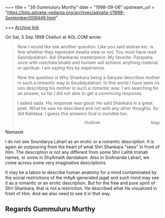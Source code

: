 +++
title = "38 Gummuluru Murthy"
date = "1998-09-06"
upstream_url = "https://lists.advaita-vedanta.org/archives/advaita-l/1998-September/009449.html"

+++
[Archive link](https://lists.advaita-vedanta.org/archives/advaita-l/1998-September/009449.html)

On Sat, 5 Sep 1998 Chelluri at AOL.COM wrote:


> Now I would like ask another question.  Like you said stotras etc. is fine
> whether they represent dwaita view or not.   You must have read Saundyalahari.
> Adi Shankaras masterpiece. My favorite.  Parayana once with nistchala bhakti
> and homam will achieve anything material or spiritual.  I am saying this by
> experience.
>
> Now the question is Why Shankara being a Sanyasi describes mother in such a
> romantic way in Saudalyalahari.   In this world I have seen no son describing
> his mother in such a romantic way.   I am searching for an answer, so far I
> did not able to get a convincing response.
>
> I asked sada. His response was good.  He said Shankara is a great poet.  What
> he saw he described and not with any other thoughts.  So did Kalidasa.
> I guess this answers God is invisible too.
>
>                                   Shubham                       Nagy
>


Namaste.

I do not see Soundarya LaharI as an erotic or a romantic description.
It is again an outpouring from the heart of what Shri Shankara "sees"
in front of Him. The description is not any different from some Shri
LalitA trishati names, or some in ShyAmalA dandakam. Also in SivAnanda
LaharI, we come across some very imaginative descriptions.

It may be a taboo to describe human anatomy for a mind contaminated by
the social restrictions of the mAyA-generated jagat and such mind may
see it as a romantic or an erotic description. But for the free and
pure spirit of Shri Shankara, that is not a restriction. He described
what He visualized in front of Him. And we also need to see it in
that way.

Regards
Gummuluru Murthy
------------------------------------------------------------------------

